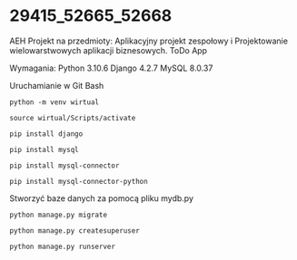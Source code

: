 # 29415_52665_52668
AEH Projekt na przedmioty: Aplikacyjny projekt zespołowy i Projektowanie wielowarstwowych aplikacji biznesowych.
ToDo App

Wymagania:
Python 3.10.6
Django 4.2.7
MySQL 8.0.37


Uruchamianie w Git Bash
```
python -m venv wirtual
```

```
source wirtual/Scripts/activate
```

```
pip install django
```

```
pip install mysql
```
```
pip install mysql-connector
```
```
pip install mysql-connector-python
```

Stworzyć baze danych za pomocą pliku mydb.py
```
python manage.py migrate
```
```
python manage.py createsuperuser
```
```
python manage.py runserver
```
